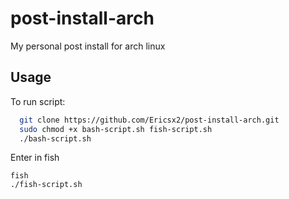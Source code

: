# post-install-arch

My personal post install for arch linux

## Usage

To run script:

```bash
  git clone https://github.com/Ericsx2/post-install-arch.git
  sudo chmod +x bash-script.sh fish-script.sh
  ./bash-script.sh
```

Enter in fish

```fish
fish
./fish-script.sh
```

